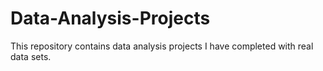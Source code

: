 # Data-Analysis-Projects
This repository contains data analysis projects I have completed with real data sets.
